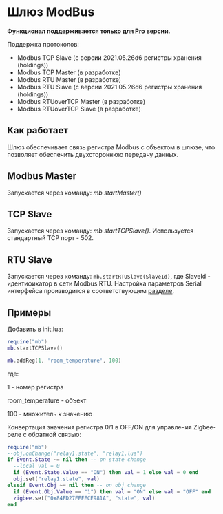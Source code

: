 # Шлюз ModBus

**Функционал поддерживается только для [Pro](/sls_pro.md) версии.**

Поддержка протоколов:

- Modbus TCP Slave (с версии 2021.05.26d6 регистры хранения (holdings))
- Modbus TCP Master (в разработке)
- Modbus RTU Master (в разработке)
- Modbus RTU Slave (с версии 2021.05.26d6 регистры хранения (holdings))
- Modbus RTUoverTCP Master (в разработке)
- Modbus RTUoverTCP Slave (в разработке)

## Как работает

Шлюз обеспечивает связь регистра Modbus с объектом в шлюзе, что позволяет обеспечить двухстороннюю передачу данных.

## Modbus Master

Запускается через команду: _mb.startMaster()_

## TCP Slave

Запускается через команду: _mb.startTCPSlave()_.
Используется стандартный TCP порт - 502.

## RTU Slave

Запускается через команду: `mb.startRTUSlave(SlaveId)`, где SlaveId - идентификатор в сети Modbus RTU.
Настройка параметров Serial интерфейса производится в соответствующем [разделе](/bridge_rus.md).

## Примеры

Добавить в init.lua:

```lua
require("mb")
mb.startTCPSlave()

mb.addReg(1, 'room_temperature', 100)
```

где:

1 - номер регистра

room_temperature - объект

100 - множитель к значению

Конвертация значения регистра 0/1 в OFF/ON для управления Zigbee-реле с обратной связью:

```lua
require("mb")
--obj.onChange("relay1.state", "relay1.lua")
if Event.State ~= nil then -- on state change
  --local val = 0
  if (Event.State.Value == "ON") then val = 1 else val = 0 end
  obj.set("relay1.state", val)
elseif Event.Obj ~= nil then -- on obj change
  if (Event.Obj.Value == "1") then val = "ON" else val = "OFF" end
  zigbee.set("0x84FD27FFFECE981A", "state", val)
end
```
